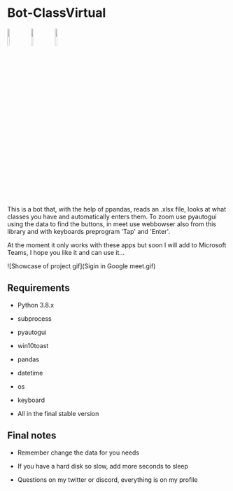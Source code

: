 # Bot-ClassVirtual

<code><img width="10%" src="https://www.vectorlogo.zone/logos/python/python-ar21.svg"></code>
<code><img width="10%" src="https://www.vectorlogo.zone/logos/zoomus/zoomus-ar21.svg"></code>
<code><img width="10%" src="https://static.wikia.nocookie.net/logopedia/images/6/62/Google_Meet_2020_logo.svg/revision/latest/scale-to-width-down/377?cb=20201109072121"></code>


This is a bot that, with the help of ppandas, reads an .xlsx file, looks at what classes you have and automatically enters them. To zoom use pyautogui using the data to find the buttons, in meet use webbowser also from this library and with keyboards preprogram 'Tap' and 'Enter'.

At the moment it only works with these apps but soon I will add to Microsoft Teams, I hope you like it and can use it...


![Showcase of project gif](Sigin in Google meet.gif)

## Requirements

- Python 3.8.x

- subprocess

- pyautogui

- win10toast

- pandas

- datetime

- os

- keyboard

- All in the final stable version

## Final notes

- Remember change the data for you needs

- If you have a hard disk so slow, add more seconds to sleep

- Questions on my twitter or discord, everything is on my profile
